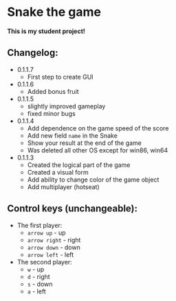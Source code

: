 # Snake the game
**This is my student project!**
## Changelog:
- 0.1.1.7
    - First step to create GUI
- 0.1.1.6
    - Added bonus fruit
- 0.1.1.5
    - slightly improved gameplay
    - fixed minor bugs
- 0.1.1.4
    - Add dependence on the game speed of the score
    - Add new field `name` in the Snake
    - Show your result at the end of the game
    - Was deleted all other OS except for win86, win64
- 0.1.1.3
    - Created the logical part of the game
    - Created a visual form
    - Add ability to change color of the game object
    - Add multiplayer (hotseat)

## Control keys (unchangeable):
- The first player:
    - `arrow up` - up
    - `arrow right` - right
    - `arrow down` - down
    - `arrow left` - left
- The second player:
    - `w` - up
    - `d` - right
    - `s` - down
    - `a` - left